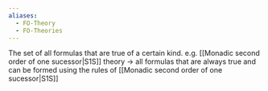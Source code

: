 ```yaml
---
aliases:
  - FO-Theory
  - FO-Theories
---
```




 The set of all formulas that are true of a certain kind.
 e.g. [[Monadic second order of one sucessor|S1S]] theory -> all formulas that are always true and can be formed using the rules of [[Monadic second order of one sucessor|S1S]]